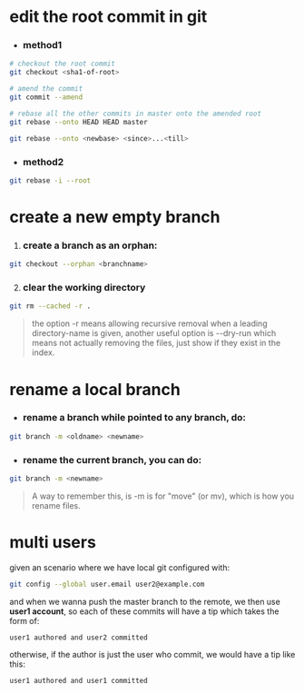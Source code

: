 # edit the root commit in git

- ### method1
```bash
# checkout the root commit
git checkout <sha1-of-root>

# amend the commit
git commit --amend

# rebase all the other commits in master onto the amended root
git rebase --onto HEAD HEAD master  

git rebase --onto <newbase> <since>...<till>
```
- ### method2
```bash
git rebase -i --root
```

# create a new empty branch

1. ### create a branch as an orphan:
```bash
git checkout --orphan <branchname>
```
2. ### clear the working directory
```bash
git rm --cached -r .
```
> the option -r means allowing  recursive removal when a leading directory-name is given, another useful option is
--dry-run which means not actually removing the files, just show if they exist in the index.


# rename a local branch

- ### rename a branch while pointed to any branch, do:
```bash
git branch -m <oldname> <newname>
```
- ###  rename the current branch, you can do:
```bash
git branch -m <newname>
```
> A way to remember this, is -m is for "move" (or mv), which is how you rename files.

# multi users
given an scenario where we have local git configured with:
 ```bash
 git config --global user.email user2@example.com
 ```
and when we wanna push the master branch to the remote, we then use **user1 account**, so each of these commits will have a tip which takes the form of: 
``` 
user1 authored and user2 committed 
```
otherwise, if the author is just the user who commit, we would have a tip like this:
```
user1 authored and user1 committed 
```
